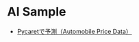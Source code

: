 # AI Sample

- [Pycaretで予測（Automobile Price Data）](https://github.com/inoccu/ai-sample/blob/main/pycaret_automobile.ipynb)
